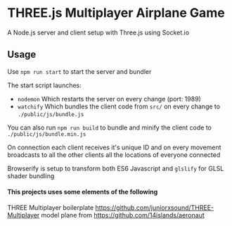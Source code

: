 # THREE.js Multiplayer Airplane Game


A Node.js server and client setup with Three.js using Socket.io

## Usage
Use ```npm run start``` to start the server and bundler

The start script launches:
- ```nodemon``` Which restarts the server on every change (port: 1989)
- ```watchify``` Which bundles the client code from ```src/``` on every change to ```./public/js/bundle.js```

You can also run ```npm run build``` to bundle and minify the client code to ```./public/js/bundle.min.js```


On connection each client receives it's unique ID and on every movement broadcasts to all the other clients all the locations of everyone connected

Browserify is setup to transform both ES6 Javascript and ```glslify``` for GLSL shader bundling

#### This projects uses some elements of the following

THREE Multiplayer boilerplate https://github.com/juniorxsound/THREE-Multiplayer
model plane from https://github.com/14islands/aeronaut
